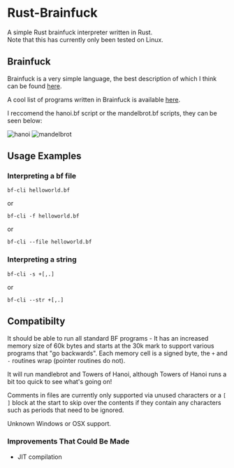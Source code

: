 # Rust-Brainfuck

A simple Rust brainfuck interpreter written in Rust.  
Note that this has currently only been tested on Linux.

## Brainfuck

Brainfuck is a very simple language, the best description of which I think can be found [here](https://esolangs.org/wiki/Brainfuck).

A cool list of programs written in Brainfuck is available [here](http://esoteric.sange.fi/brainfuck/bf-source/prog/).


I reccomend the hanoi.bf script or the mandelbrot.bf scripts, they can be seen below:

![hanoi](https://cloud.githubusercontent.com/assets/1008996/24750668/98c476ec-1abe-11e7-9008-1919fecc499d.png)
![mandelbrot](https://cloud.githubusercontent.com/assets/1008996/24751578/0bbd3bfe-1ac2-11e7-970b-2f5652aac4d6.png)

## Usage Examples

### Interpreting a bf file

`bf-cli helloworld.bf`

or

`bf-cli -f helloworld.bf`

or 

`bf-cli --file helloworld.bf`

### Interpreting a string

`bf-cli -s +[,.]`

or

`bf-cli --str +[,.]`

## Compatibilty

It should be able to run all standard BF programs - It has an increased memory size of 60k bytes and starts at the 30k mark to support various programs that "go backwards". 
Each memory cell is a signed byte, the `+` and `-` routines wrap (pointer routines do not).

It will run mandlebrot and Towers of Hanoi, although Towers of Hanoi runs a bit too quick to see what's going on!

Comments in files are currently only supported via unused characters or a `[ ]` block at the start to skip over the contents if they contain any characters such as periods that need to be ignored.

Unknown Windows or OSX support.

### Improvements That Could Be Made

 - JIT compilation


